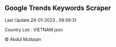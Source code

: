

## Google Trends Keywords Scraper 
 
Last Update 24-01-2023 , 08:59:31

Country List :
VIETNAM.json



© Abdul Muttaqin 
